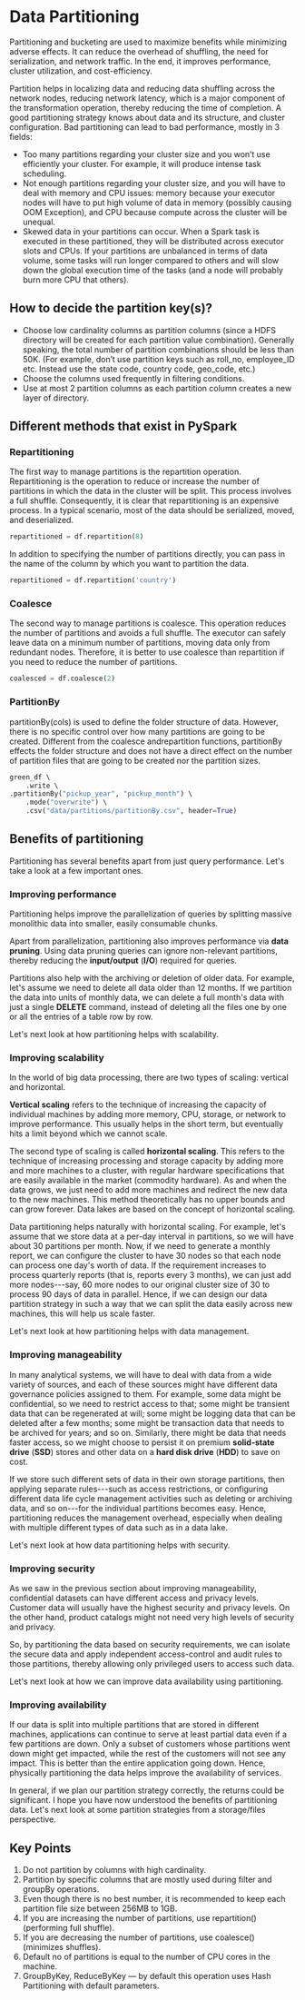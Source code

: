 # Data Partitioning

Partitioning and bucketing are used to maximize benefits while minimizing adverse effects. It can reduce the overhead of shuffling, the need for serialization, and network traffic. In the end, it improves performance, cluster utilization, and cost-efficiency.

Partition helps in localizing data and reducing data shuffling across the network nodes, reducing network latency, which is a major component of the transformation operation, thereby reducing the time of completion. A good partitioning strategy knows about data and its structure, and cluster configuration. Bad partitioning can lead to bad performance, mostly in 3 fields:

- Too many partitions regarding your cluster size and you won’t use efficiently your cluster. For example, it will produce intense task scheduling.
- Not enough partitions regarding your cluster size, and you will have to deal with memory and CPU issues: memory because your executor nodes will have to put high volume of data in memory (possibly causing OOM Exception), and CPU because compute across the cluster will be unequal.
- Skewed data in your partitions can occur. When a Spark task is executed in these partitioned, they will be distributed across executor slots and CPUs. If your partitions are unbalanced in terms of data volume, some tasks will run longer compared to others and will slow down the global execution time of the tasks (and a node will probably burn more CPU that others).

## How to decide the partition key(s)?

- Choose low cardinality columns as partition columns (since a HDFS directory will be created for each partition value combination). Generally speaking, the total number of partition combinations should be less than 50K. (For example, don’t use partition keys such as roll_no, employee_ID etc. Instead use the state code, country code, geo_code, etc.)
- Choose the columns used frequently in filtering conditions.
- Use at most 2 partition columns as each partition column creates a new layer of directory.

## Different methods that exist in PySpark

### Repartitioning

The first way to manage partitions is the repartition operation. Repartitioning is the operation to reduce or increase the number of partitions in which the data in the cluster will be split. This process involves a full shuffle. Consequently, it is clear that repartitioning is an expensive process. In a typical scenario, most of the data should be serialized, moved, and deserialized.

```py
repartitioned = df.repartition(8)
```

In addition to specifying the number of partitions directly, you can pass in the name of the column by which you want to partition the data.

```py
repartitioned = df.repartition('country')
```

### Coalesce

The second way to manage partitions is coalesce. This operation reduces the number of partitions and avoids a full shuffle. The executor can safely leave data on a minimum number of partitions, moving data only from redundant nodes. Therefore, it is better to use coalesce than repartition if you need to reduce the number of partitions.

```py
coalesced = df.coalesce(2)
```

### PartitionBy

partitionBy(cols) is used to define the folder structure of data. However, there is no specific control over how many partitions are going to be created. Different from the coalesce andrepartition functions, partitionBy effects the folder structure and does not have a direct effect on the number of partition files that are going to be created nor the partition sizes.

```py
green_df \ 
    .write \ 
.partitionBy("pickup_year", "pickup_month") \ 
    .mode("overwrite") \ 
    .csv("data/partitions/partitionBy.csv", header=True)
```

## Benefits of partitioning

Partitioning has several benefits apart from just query performance. Let's take a look at a few important ones.

### Improving performance

Partitioning helps improve the parallelization of queries by splitting massive monolithic data into smaller, easily consumable chunks.

Apart from parallelization, partitioning also improves performance via **data pruning**. Using data pruning queries can ignore non-relevant partitions, thereby reducing the **input/output** (**I/O**) required for queries.

Partitions also help with the archiving or deletion of older data. For example, let's assume we need to delete all data older than 12 months. If we partition the data into units of monthly data, we can delete a full month's data with just a single **DELETE** command, instead of deleting all the files one by one or all the entries of a table row by row.

Let's next look at how partitioning helps with scalability.

### Improving scalability

In the world of big data processing, there are two types of scaling: vertical and horizontal.

**Vertical scaling** refers to the technique of increasing the capacity of individual machines by adding more memory, CPU, storage, or network to improve performance. This usually helps in the short term, but eventually hits a limit beyond which we cannot scale.

The second type of scaling is called **horizontal scaling**. This refers to the technique of increasing processing and storage capacity by adding more and more machines to a cluster, with regular hardware specifications that are easily available in the market (commodity hardware). As and when the data grows, we just need to add more machines and redirect the new data to the new machines. This method theoretically has no upper bounds and can grow forever. Data lakes are based on the concept of horizontal scaling.

Data partitioning helps naturally with horizontal scaling. For example, let's assume that we store data at a per-day interval in partitions, so we will have about 30 partitions per month. Now, if we need to generate a monthly report, we can configure the cluster to have 30 nodes so that each node can process one day's worth of data. If the requirement increases to process quarterly reports (that is, reports every 3 months), we can just add more nodes---say, 60 more nodes to our original cluster size of 30 to process 90 days of data in parallel. Hence, if we can design our data partition strategy in such a way that we can split the data easily across new machines, this will help us scale faster.

Let's next look at how partitioning helps with data management.

### Improving manageability

In many analytical systems, we will have to deal with data from a wide variety of sources, and each of these sources might have different data governance policies assigned to them. For example, some data might be confidential, so we need to restrict access to that; some might be transient data that can be regenerated at will; some might be logging data that can be deleted after a few months; some might be transaction data that needs to be archived for years; and so on. Similarly, there might be data that needs faster access, so we might choose to persist it on premium **solid-state drive** (**SSD**) stores and other data on a **hard disk drive** (**HDD**) to save on cost.

If we store such different sets of data in their own storage partitions, then applying separate rules---such as access restrictions, or configuring different data life cycle management activities such as deleting or archiving data, and so on---for the individual partitions becomes easy. Hence, partitioning reduces the management overhead, especially when dealing with multiple different types of data such as in a data lake.

Let's next look at how data partitioning helps with security.

### Improving security

As we saw in the previous section about improving manageability, confidential datasets can have different access and privacy levels. Customer data will usually have the highest security and privacy levels. On the other hand, product catalogs might not need very high levels of security and privacy.

So, by partitioning the data based on security requirements, we can isolate the secure data and apply independent access-control and audit rules to those partitions, thereby allowing only privileged users to access such data.

Let's next look at how we can improve data availability using partitioning.

### Improving availability

If our data is split into multiple partitions that are stored in different machines, applications can continue to serve at least partial data even if a few partitions are down. Only a subset of customers whose partitions went down might get impacted, while the rest of the customers will not see any impact. This is better than the entire application going down. Hence, physically partitioning the data helps improve the availability of services.

In general, if we plan our partition strategy correctly, the returns could be significant. I hope you have now understood the benefits of partitioning data. Let's next look at some partition strategies from a storage/files perspective.

## Key Points

1. Do not partition by columns with high cardinality.
2. Partition by specific columns that are mostly used during filter and groupBy operations.
3. Even though there is no best number, it is recommended to keep each partition file size between 256MB to 1GB.
4. If you are increasing the number of partitions, use repartition()(performing full shuffle).
5. If you are decreasing the number of partitions, use coalesce() (minimizes shuffles).
6. Default no of partitions is equal to the number of CPU cores in the machine.
7. GroupByKey, ReduceByKey — by default this operation uses Hash Partitioning with default parameters.

